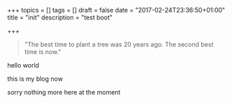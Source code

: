 +++
topics = []
tags = []
draft = false 
date = "2017-02-24T23:36:50+01:00"
title = "init"
description = "test boot"

+++

> "The best time to plant a tree was 20 years ago. The second best time is now."

<!--more-->

hello world

this is my blog now

sorry nothing more here at the moment

